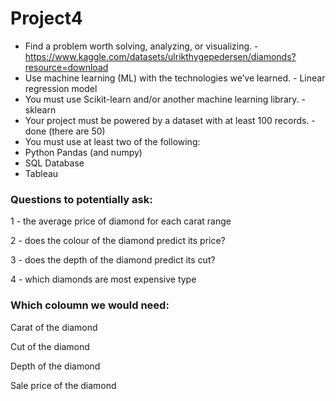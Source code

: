 # Project4


- Find a problem worth solving, analyzing, or visualizing. - https://www.kaggle.com/datasets/ulrikthygepedersen/diamonds?resource=download
- Use machine learning (ML) with the technologies we’ve learned. - Linear regression model 
- You must use Scikit-learn and/or another machine learning library. - sklearn 
- Your project must be powered by a dataset with at least 100 records. - done (there are 50)
- You must use at least two of the following:
- Python Pandas (and numpy)
- SQL Database
- Tableau



### Questions to potentially ask:

1 - the average price of diamond for each carat range

2 - does the colour of the diamond predict its price?

3 - does the depth of the diamond predict its cut?

4 - which diamonds are most expensive type



### Which coloumn we would need:

Carat of the diamond

Cut of the diamond

Depth of the diamond

Sale price of the diamond
